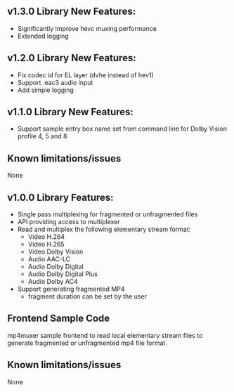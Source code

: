 ## v1.3.0 Library New Features:

  * Significantly improve hevc muxing performance
  * Extended logging

## v1.2.0 Library New Features:

  * Fix codec id for EL layer (dvhe instead of hev1)
  * Support .eac3 audio input
  * Add simple logging

## v1.1.0 Library New Features:

  * Support sample entry box name set from command line for Dolby Vision profile 4, 5 and 8

## Known limitations/issues

   None

## v1.0.0 Library Features:

  * Single pass multiplexing for fragmented or unfragmented files
  * API providing access to multiplexer 
  * Read and multiplex the following elementary stream format:
    * Video H.264
    * Video H.265
    * Video Dolby Vision
    * Audio AAC-LC
    * Audio Dolby Digital
    * Audio Dolby Digital Plus
    * Audio Dolby AC4
  * Support generating fragmented MP4
    * fragment duration can be set by the user

## Frontend Sample Code

   mp4muxer sample frontend to read local elementary stream files to generate fragmented or unfragmented mp4 
   file format.
 
## Known limitations/issues

   None
